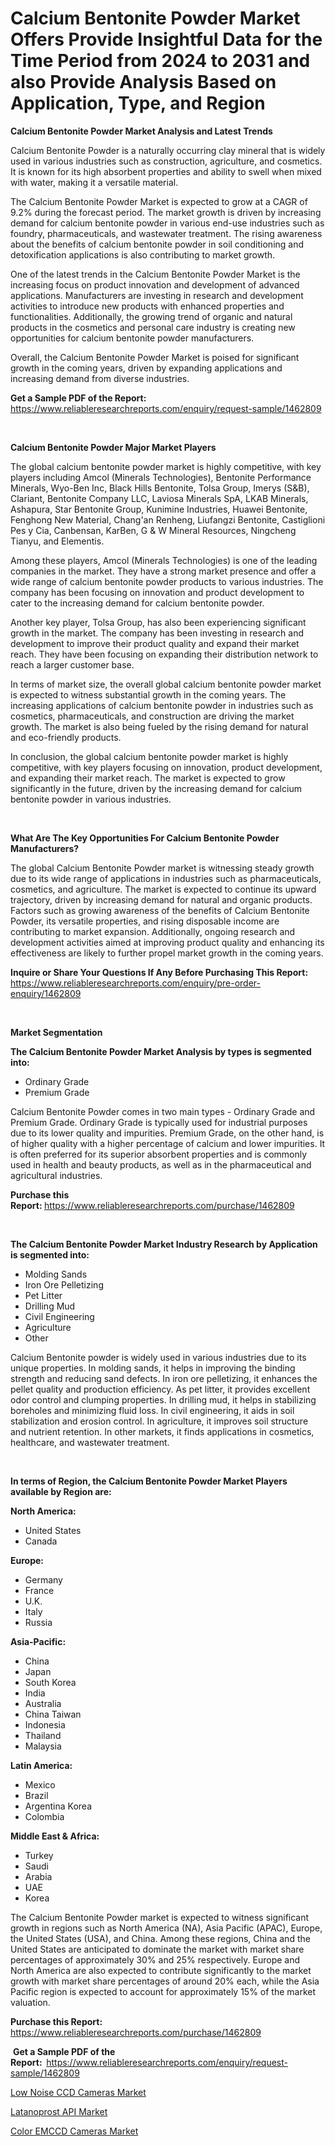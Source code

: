 <p><h1>Calcium Bentonite Powder Market Offers Provide Insightful Data for the Time Period from 2024 to 2031 and also Provide Analysis Based on Application, Type, and Region</h1></p><p><strong>Calcium Bentonite Powder Market Analysis and Latest Trends</strong></p>
<p><p>Calcium Bentonite Powder is a naturally occurring clay mineral that is widely used in various industries such as construction, agriculture, and cosmetics. It is known for its high absorbent properties and ability to swell when mixed with water, making it a versatile material.</p><p>The Calcium Bentonite Powder Market is expected to grow at a CAGR of 9.2% during the forecast period. The market growth is driven by increasing demand for calcium bentonite powder in various end-use industries such as foundry, pharmaceuticals, and wastewater treatment. The rising awareness about the benefits of calcium bentonite powder in soil conditioning and detoxification applications is also contributing to market growth.</p><p>One of the latest trends in the Calcium Bentonite Powder Market is the increasing focus on product innovation and development of advanced applications. Manufacturers are investing in research and development activities to introduce new products with enhanced properties and functionalities. Additionally, the growing trend of organic and natural products in the cosmetics and personal care industry is creating new opportunities for calcium bentonite powder manufacturers.</p><p>Overall, the Calcium Bentonite Powder Market is poised for significant growth in the coming years, driven by expanding applications and increasing demand from diverse industries.</p></p>
<p><strong>Get a Sample PDF of the Report:&nbsp;</strong> <a href="https://www.reliableresearchreports.com/enquiry/request-sample/1462809">https://www.reliableresearchreports.com/enquiry/request-sample/1462809</a></p>
<p>&nbsp;</p>
<p><strong>Calcium Bentonite Powder Major Market Players</strong></p>
<p><p>The global calcium bentonite powder market is highly competitive, with key players including Amcol (Minerals Technologies), Bentonite Performance Minerals, Wyo-Ben Inc, Black Hills Bentonite, Tolsa Group, Imerys (S&B), Clariant, Bentonite Company LLC, Laviosa Minerals SpA, LKAB Minerals, Ashapura, Star Bentonite Group, Kunimine Industries, Huawei Bentonite, Fenghong New Material, Chang'an Renheng, Liufangzi Bentonite, Castiglioni Pes y Cia, Canbensan, KarBen, G & W Mineral Resources, Ningcheng Tianyu, and Elementis.</p><p>Among these players, Amcol (Minerals Technologies) is one of the leading companies in the market. They have a strong market presence and offer a wide range of calcium bentonite powder products to various industries. The company has been focusing on innovation and product development to cater to the increasing demand for calcium bentonite powder.</p><p>Another key player, Tolsa Group, has also been experiencing significant growth in the market. The company has been investing in research and development to improve their product quality and expand their market reach. They have been focusing on expanding their distribution network to reach a larger customer base.</p><p>In terms of market size, the overall global calcium bentonite powder market is expected to witness substantial growth in the coming years. The increasing applications of calcium bentonite powder in industries such as cosmetics, pharmaceuticals, and construction are driving the market growth. The market is also being fueled by the rising demand for natural and eco-friendly products.</p><p>In conclusion, the global calcium bentonite powder market is highly competitive, with key players focusing on innovation, product development, and expanding their market reach. The market is expected to grow significantly in the future, driven by the increasing demand for calcium bentonite powder in various industries.</p></p>
<p>&nbsp;</p>
<p><strong>What Are The Key Opportunities For Calcium Bentonite Powder Manufacturers?</strong></p>
<p><p>The global Calcium Bentonite Powder market is witnessing steady growth due to its wide range of applications in industries such as pharmaceuticals, cosmetics, and agriculture. The market is expected to continue its upward trajectory, driven by increasing demand for natural and organic products. Factors such as growing awareness of the benefits of Calcium Bentonite Powder, its versatile properties, and rising disposable income are contributing to market expansion. Additionally, ongoing research and development activities aimed at improving product quality and enhancing its effectiveness are likely to further propel market growth in the coming years.</p></p>
<p><strong>Inquire or Share Your Questions If Any Before Purchasing This Report:</strong> <a href="https://www.reliableresearchreports.com/enquiry/pre-order-enquiry/1462809">https://www.reliableresearchreports.com/enquiry/pre-order-enquiry/1462809</a></p>
<p>&nbsp;</p>
<p><strong>Market Segmentation</strong></p>
<p><strong>The Calcium Bentonite Powder Market Analysis by types is segmented into:</strong></p>
<p><ul><li>Ordinary Grade</li><li>Premium Grade</li></ul></p>
<p><p>Calcium Bentonite Powder comes in two main types - Ordinary Grade and Premium Grade. Ordinary Grade is typically used for industrial purposes due to its lower quality and impurities. Premium Grade, on the other hand, is of higher quality with a higher percentage of calcium and lower impurities. It is often preferred for its superior absorbent properties and is commonly used in health and beauty products, as well as in the pharmaceutical and agricultural industries.</p></p>
<p><strong>Purchase this Report:&nbsp;</strong><a href="https://www.reliableresearchreports.com/purchase/1462809">https://www.reliableresearchreports.com/purchase/1462809</a></p>
<p>&nbsp;</p>
<p><strong>The Calcium Bentonite Powder Market Industry Research by Application is segmented into:</strong></p>
<p><ul><li>Molding Sands</li><li>Iron Ore Pelletizing</li><li>Pet Litter</li><li>Drilling Mud</li><li>Civil Engineering</li><li>Agriculture</li><li>Other</li></ul></p>
<p><p>Calcium Bentonite powder is widely used in various industries due to its unique properties. In molding sands, it helps in improving the binding strength and reducing sand defects. In iron ore pelletizing, it enhances the pellet quality and production efficiency. As pet litter, it provides excellent odor control and clumping properties. In drilling mud, it helps in stabilizing boreholes and minimizing fluid loss. In civil engineering, it aids in soil stabilization and erosion control. In agriculture, it improves soil structure and nutrient retention. In other markets, it finds applications in cosmetics, healthcare, and wastewater treatment.</p></p>
<p>&nbsp;</p>
<p><strong>In terms of Region, the Calcium Bentonite Powder Market Players available by Region are:</strong></p>
<p>
    <p> <strong> North America: </strong>
        <ul>
            <li>United States</li>
            <li>Canada</li>
        </ul>
        </p> 
    <p> <strong> Europe: </strong>
        <ul>
            <li>Germany</li>
            <li>France</li>
            <li>U.K.</li>
            <li>Italy</li>
            <li>Russia</li>
        </ul>
        </p> 
    <p> <strong> Asia-Pacific: </strong>
        <ul>
            <li>China</li>
            <li>Japan</li>
            <li>South Korea</li>
            <li>India</li>
            <li>Australia</li>
            <li>China Taiwan</li>
            <li>Indonesia</li>
            <li>Thailand</li>
            <li>Malaysia</li>
        </ul>
        </p> 
    <p> <strong> Latin America: </strong>
        <ul>
            <li>Mexico</li>
            <li>Brazil</li>
            <li>Argentina Korea</li>
            <li>Colombia</li>
        </ul>
        </p> 
    <p> <strong> Middle East & Africa: </strong>
        <ul>
            <li>Turkey</li>
            <li>Saudi</li>
            <li>Arabia</li>
            <li>UAE</li>
            <li>Korea</li>
        </ul>
    </p>
    </p>
<p><p>The Calcium Bentonite Powder market is expected to witness significant growth in regions such as North America (NA), Asia Pacific (APAC), Europe, the United States (USA), and China. Among these regions, China and the United States are anticipated to dominate the market with market share percentages of approximately 30% and 25% respectively. Europe and North America are also expected to contribute significantly to the market growth with market share percentages of around 20% each, while the Asia Pacific region is expected to account for approximately 15% of the market valuation.</p></p>
<p><strong>Purchase this Report: </strong><a href="https://www.reliableresearchreports.com/purchase/1462809">https://www.reliableresearchreports.com/purchase/1462809</a></p>
<p>&nbsp;<strong>Get a Sample PDF of the Report:&nbsp;&nbsp;</strong><a href="https://www.reliableresearchreports.com/enquiry/request-sample/1462809">https://www.reliableresearchreports.com/enquiry/request-sample/1462809</a></p>
<p><strong></strong></p>
<p><p><a href="https://view.publitas.com/reportprime-1/low-noise-ccd-cameras-market-research-report-the-key-to-successful-business-strategy-forecasted-for-period-from-2023-2030/">Low Noise CCD Cameras Market</a></p><p><a href="https://view.publitas.com/reportprime-1/latanoprost-api-market-size-2023-2030-global-industrial-analysis-key-geographical-regions-market-share-top-key-players-product-types-and-forecast-research-report/">Latanoprost API Market</a></p><p><a href="https://view.publitas.com/reportprime-1/color-emccd-cameras-market-analysis-examines-its-scope-on-growth-opportunities-and-forecasted-trends-spanning-from-2023-to-2030/">Color EMCCD Cameras Market</a></p></p>